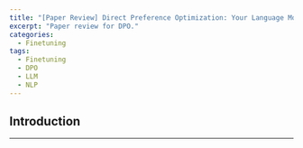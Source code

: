 ```yaml
---
title: "[Paper Review] Direct Preference Optimization: Your Language Model is Secretly a Reward Model"
excerpt: "Paper review for DPO."
categories:
  - Finetuning
tags:
  - Finetuning
  - DPO
  - LLM
  - NLP
---
```


## Introduction



***